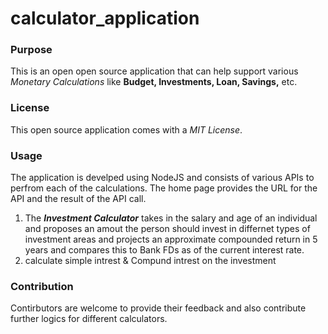 # calculator_application

### Purpose 
This is an open open source application that can help support various *Monetary Calculations* like **Budget, Investments, Loan, Savings,** etc.

### License
This open source application comes with a *MIT License*.

### Usage
The application is develped using NodeJS and consists of various APIs to perfrom each of the calculations. The home page provides the URL for the API and the result of the API call.


1. The ***Investment Calculator*** takes in the salary and age of an individual and proposes an amout the person should invest in differnet types of investment areas and projects an approximate compounded return in 5 years and compares this to Bank FDs as of the current interest rate.
2. calculate simple intrest & Compund intrest on the investment

### Contribution
Contirbutors are welcome to provide their feedback and also contribute further logics for different calculators.
